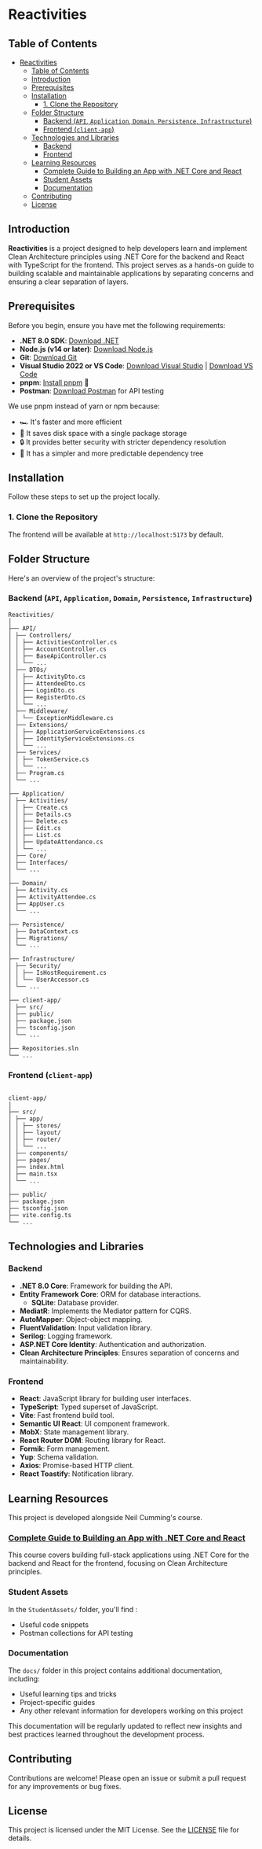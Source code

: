 # Reactivities

## Table of Contents

- [Reactivities](#reactivities)
  - [Table of Contents](#table-of-contents)
  - [Introduction](#introduction)
  - [Prerequisites](#prerequisites)
  - [Installation](#installation)
    - [1. Clone the Repository](#1-clone-the-repository)
  - [Folder Structure](#folder-structure)
    - [Backend (`API`, `Application`, `Domain`, `Persistence`, `Infrastructure`)](#backend-api-application-domain-persistence-infrastructure)
    - [Frontend (`client-app`)](#frontend-client-app)
  - [Technologies and Libraries](#technologies-and-libraries)
    - [Backend](#backend)
    - [Frontend](#frontend)
  - [Learning Resources](#learning-resources)
    - [Complete Guide to Building an App with .NET Core and React](#complete-guide-to-building-an-app-with-net-core-and-react)
    - [Student Assets](#student-assets)
    - [Documentation](#documentation)
  - [Contributing](#contributing)
  - [License](#license)

## Introduction

**Reactivities** is a project designed to help developers learn and implement Clean Architecture principles using .NET Core for the backend and React with TypeScript for the frontend. This project serves as a hands-on guide to building scalable and maintainable applications by separating concerns and ensuring a clear separation of layers.

## Prerequisites

Before you begin, ensure you have met the following requirements:

- **.NET 8.0 SDK**: [Download .NET](https://dotnet.microsoft.com/download)
- **Node.js (v14 or later)**: [Download Node.js](https://nodejs.org/)
- **Git**: [Download Git](https://git-scm.com/downloads)
- **Visual Studio 2022 or VS Code**: [Download Visual Studio](https://visualstudio.microsoft.com/) | [Download VS Code](https://code.visualstudio.com/)
- **pnpm**: [Install pnpm](https://pnpm.io/installation) 🚀
- **Postman**: [Download Postman](https://www.postman.com/downloads/) for API testing

We use pnpm instead of yarn or npm because:

- 🏎️ It's faster and more efficient
- 💾 It saves disk space with a single package storage
- 🔒 It provides better security with stricter dependency resolution
- 🌳 It has a simpler and more predictable dependency tree

## Installation

Follow these steps to set up the project locally.

### 1. Clone the Repository

The frontend will be available at `http://localhost:5173` by default.

## Folder Structure

Here's an overview of the project's structure:

### Backend (`API`, `Application`, `Domain`, `Persistence`, `Infrastructure`)

```
Reactivities/
│
├── API/
│ ├── Controllers/
│ │ ├── ActivitiesController.cs
│ │ ├── AccountController.cs
│ │ ├── BaseApiController.cs
│ │ └── ...
│ ├── DTOs/
│ │ ├── ActivityDto.cs
│ │ ├── AttendeeDto.cs
│ │ ├── LoginDto.cs
│ │ ├── RegisterDto.cs
│ │ └── ...
│ ├── Middleware/
│ │ └── ExceptionMiddleware.cs
│ ├── Extensions/
│ │ ├── ApplicationServiceExtensions.cs
│ │ ├── IdentityServiceExtensions.cs
│ │ └── ...
│ ├── Services/
│ │ ├── TokenService.cs
│ │ └── ...
│ ├── Program.cs
│ └── ...
│
├── Application/
│ ├── Activities/
│ │ ├── Create.cs
│ │ ├── Details.cs
│ │ ├── Delete.cs
│ │ ├── Edit.cs
│ │ ├── List.cs
│ │ ├── UpdateAttendance.cs
│ │ └── ...
│ ├── Core/
│ ├── Interfaces/
│ └── ...
│
├── Domain/
│ ├── Activity.cs
│ ├── ActivityAttendee.cs
│ ├── AppUser.cs
│ └── ...
│
├── Persistence/
│ ├── DataContext.cs
│ ├── Migrations/
│ └── ...
│
├── Infrastructure/
│ ├── Security/
│ │ ├── IsHostRequirement.cs
│ │ └── UserAccessor.cs
│ └── ...
│
├── client-app/
│ ├── src/
│ ├── public/
│ ├── package.json
│ ├── tsconfig.json
│ └── ...
│
├── Repositories.sln
└── ...

```

### Frontend (`client-app`)

```

client-app/
│
├── src/
│ ├── app/
│ │ ├── stores/
│ │ ├── layout/
│ │ ├── router/
│ │ └── ...
│ ├── components/
│ ├── pages/
│ ├── index.html
│ ├── main.tsx
│ └── ...
│
├── public/
├── package.json
├── tsconfig.json
├── vite.config.ts
└── ...

```

## Technologies and Libraries

### Backend

- **.NET 8.0 Core**: Framework for building the API.
- **Entity Framework Core**: ORM for database interactions.
  - **SQLite**: Database provider.
- **MediatR**: Implements the Mediator pattern for CQRS.
- **AutoMapper**: Object-object mapping.
- **FluentValidation**: Input validation library.
- **Serilog**: Logging framework.
- **ASP.NET Core Identity**: Authentication and authorization.
- **Clean Architecture Principles**: Ensures separation of concerns and maintainability.

### Frontend

- **React**: JavaScript library for building user interfaces.
- **TypeScript**: Typed superset of JavaScript.
- **Vite**: Fast frontend build tool.
- **Semantic UI React**: UI component framework.
- **MobX**: State management library.
- **React Router DOM**: Routing library for React.
- **Formik**: Form management.
- **Yup**: Schema validation.
- **Axios**: Promise-based HTTP client.
- **React Toastify**: Notification library.

## Learning Resources

This project is developed alongside Neil Cumming's course.

### [Complete Guide to Building an App with .NET Core and React](https://www.udemy.com/course/complete-guide-to-building-an-app-with-net-core-and-react)

This course covers building full-stack applications using .NET Core for the backend and React for the frontend, focusing on Clean Architecture principles.

### Student Assets

In the `StudentAssets/` folder, you'll find :

- Useful code snippets
- Postman collections for API testing

### Documentation

The `docs/` folder in this project contains additional documentation, including:

- Useful learning tips and tricks
- Project-specific guides
- Any other relevant information for developers working on this project

This documentation will be regularly updated to reflect new insights and best practices learned throughout the development process.

## Contributing

Contributions are welcome! Please open an issue or submit a pull request for any improvements or bug fixes.

## License

This project is licensed under the MIT License. See the [LICENSE](LICENSE) file for details.
